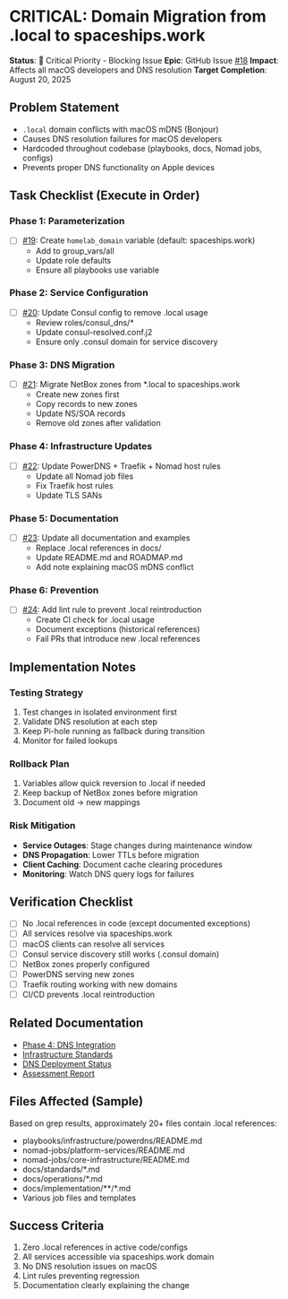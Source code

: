 # CRITICAL: Domain Migration from .local to spaceships.work

**Status**: 🚨 Critical Priority - Blocking Issue
**Epic**: GitHub Issue [#18](https://github.com/basher83/netbox-ansible/issues/18)
**Impact**: Affects all macOS developers and DNS resolution
**Target Completion**: August 20, 2025

## Problem Statement

- `.local` domain conflicts with macOS mDNS (Bonjour)
- Causes DNS resolution failures for macOS developers
- Hardcoded throughout codebase (playbooks, docs, Nomad jobs, configs)
- Prevents proper DNS functionality on Apple devices

## Task Checklist (Execute in Order)

### Phase 1: Parameterization

- [ ] [#19](https://github.com/basher83/netbox-ansible/issues/19): Create `homelab_domain` variable (default: spaceships.work)
  - Add to group_vars/all
  - Update role defaults
  - Ensure all playbooks use variable

### Phase 2: Service Configuration

- [ ] [#20](https://github.com/basher83/netbox-ansible/issues/20): Update Consul config to remove .local usage
  - Review roles/consul_dns/*
  - Update consul-resolved.conf.j2
  - Ensure only .consul domain for service discovery

### Phase 3: DNS Migration

- [ ] [#21](https://github.com/basher83/netbox-ansible/issues/21): Migrate NetBox zones from *.local to spaceships.work
  - Create new zones first
  - Copy records to new zones
  - Update NS/SOA records
  - Remove old zones after validation

### Phase 4: Infrastructure Updates

- [ ] [#22](https://github.com/basher83/netbox-ansible/issues/22): Update PowerDNS + Traefik + Nomad host rules
  - Update all Nomad job files
  - Fix Traefik host rules
  - Update TLS SANs

### Phase 5: Documentation

- [ ] [#23](https://github.com/basher83/netbox-ansible/issues/23): Update all documentation and examples
  - Replace .local references in docs/
  - Update README.md and ROADMAP.md
  - Add note explaining macOS mDNS conflict

### Phase 6: Prevention

- [ ] [#24](https://github.com/basher83/netbox-ansible/issues/24): Add lint rule to prevent .local reintroduction
  - Create CI check for .local usage
  - Document exceptions (historical references)
  - Fail PRs that introduce new .local references

## Implementation Notes

### Testing Strategy

1. Test changes in isolated environment first
2. Validate DNS resolution at each step
3. Keep Pi-hole running as fallback during transition
4. Monitor for failed lookups

### Rollback Plan

1. Variables allow quick reversion to .local if needed
2. Keep backup of NetBox zones before migration
3. Document old -> new mappings

### Risk Mitigation

- **Service Outages**: Stage changes during maintenance window
- **DNS Propagation**: Lower TTLs before migration
- **Client Caching**: Document cache clearing procedures
- **Monitoring**: Watch DNS query logs for failures

## Verification Checklist

- [ ] No .local references in code (except documented exceptions)
- [ ] All services resolve via spaceships.work
- [ ] macOS clients can resolve all services
- [ ] Consul service discovery still works (.consul domain)
- [ ] NetBox zones properly configured
- [ ] PowerDNS serving new zones
- [ ] Traefik routing working with new domains
- [ ] CI/CD prevents .local reintroduction

## Related Documentation

- [Phase 4: DNS Integration](./phases/phase-4-dns-integration.md)
- [Infrastructure Standards](../standards/infrastructure-standards.md)
- [DNS Deployment Status](../operations/dns-deployment-status.md)
- [Assessment Report](../../reports/assessment/phase0-assessment-summary-2025-07-27.md)

## Files Affected (Sample)

Based on grep results, approximately 20+ files contain .local references:

- playbooks/infrastructure/powerdns/README.md
- nomad-jobs/platform-services/README.md
- nomad-jobs/core-infrastructure/README.md
- docs/standards/*.md
- docs/operations/*.md
- docs/implementation/**/*.md
- Various job files and templates

## Success Criteria

1. Zero .local references in active code/configs
2. All services accessible via spaceships.work domain
3. No DNS resolution issues on macOS
4. Lint rules preventing regression
5. Documentation clearly explaining the change

